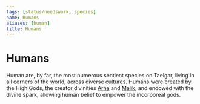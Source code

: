```yaml
---
tags: [status/needswork, species]
name: Humans
aliases: [human]
title: Humans
---
```

# Humans

Human are, by far, the most numerous sentient species on Taelgar, living in all corners of the world, across diverse cultures. Humans were created by the High Gods, the creator divinities [Arha](<../../../cosmology/gods/high-gods/divine-presence.md>) and [Malik](<../../../cosmology/gods/high-gods/divine-presence.md>), and endowed with the divine spark, allowing human belief to empower the incorporeal gods. 